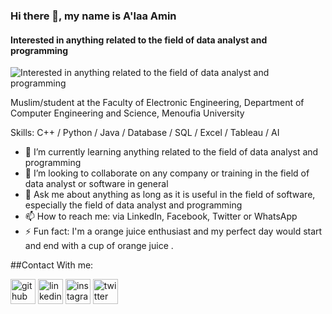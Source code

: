 ### Hi there 👋, my name is A'laa Amin
#### Interested in anything related to the field of data analyst and programming
![Interested in anything related to the field of data analyst and programming](https://hr-excellence.net/blog/wp-content/uploads/2022/09/pngegg-9-1024x586.png)

Muslim/student at the Faculty of Electronic Engineering, Department of Computer Engineering and Science, Menoufia University

Skills: C++ / Python / Java / Database / SQL / Excel / Tableau / AI 

- 🌱 I’m currently learning anything related to the field of data analyst and programming 
- 👯 I’m looking to collaborate on any company or training in the field of data analyst or software in general 
- 💬 Ask me about anything as long as it is useful in the field of software, especially the field of data analyst and programming 
- 📫 How to reach me:  via LinkedIn, Facebook, Twitter or WhatsApp 
- ⚡ Fun fact: I'm a orange juice enthusiast and my perfect day would start and end with a cup of orange juice . 

##Contact With me:

[<img src='https://cdn.jsdelivr.net/npm/simple-icons@3.0.1/icons/github.svg' alt='github' height='40'>](https://github.com/https://github.com/AlaaAmin552/AlaaAmin552.git)  [<img src='https://cdn.jsdelivr.net/npm/simple-icons@3.0.1/icons/linkedin.svg' alt='linkedin' height='40'>](https://www.linkedin.com/in/https://www.linkedin.com/public-profile/settings/)  [<img src='https://cdn.jsdelivr.net/npm/simple-icons@3.0.1/icons/instagram.svg' alt='instagram' height='40'>](https://www.instagram.com/https://www.instagram.com/alaaamin2023?igsh=MXBqaGpoMmV3aGRyMA==/)  [<img src='https://cdn.jsdelivr.net/npm/simple-icons@3.0.1/icons/twitter.svg' alt='twitter' height='40'>](https://twitter.com/https://x.com/AlaaAmin552?t=TKZ9okGg2uvkeoxa-32HUg&s=35)  

